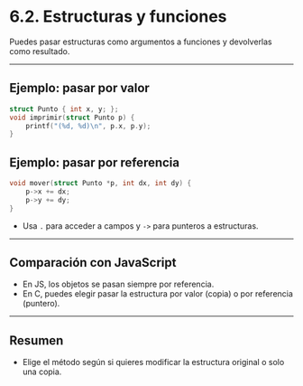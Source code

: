 # 6.2. Estructuras y funciones

Puedes pasar estructuras como argumentos a funciones y devolverlas como resultado.

---

## Ejemplo: pasar por valor

```c
struct Punto { int x, y; };
void imprimir(struct Punto p) {
    printf("(%d, %d)\n", p.x, p.y);
}
```

## Ejemplo: pasar por referencia

```c
void mover(struct Punto *p, int dx, int dy) {
    p->x += dx;
    p->y += dy;
}
```

- Usa `.` para acceder a campos y `->` para punteros a estructuras.

---

## Comparación con JavaScript

- En JS, los objetos se pasan siempre por referencia.
- En C, puedes elegir pasar la estructura por valor (copia) o por referencia (puntero).

---

## Resumen

- Elige el método según si quieres modificar la estructura original o solo una copia.
